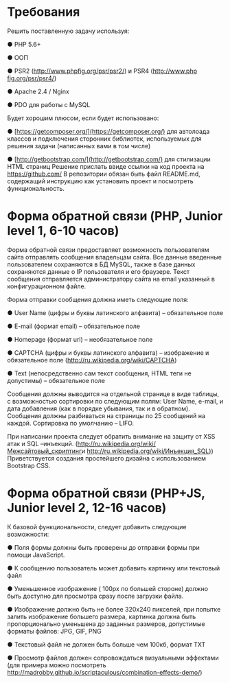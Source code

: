 # Требования

Решить поставленную задачу используя:

● PHP 5.6+

● ООП

● PSR​2 (http://www.php​fig.org/psr/psr​2/) и PSR​4 (http://www.php​fig.org/psr/psr​4/)

● Apache 2.4 / Nginx

● PDO для работы с MySQL

Будет хорошим плюсом​, если будет использовано:

● [https://getcomposer.org/](https://getcomposer.org/) для автолоада классов и подключения сторонних библиотек,
используемых для решения задачи (написанных вами в том числе)

● [http://getbootstrap.com/](http://getbootstrap.com/) для стилизации HTML страниц
Решение прислать ввиде ссылки на код проекта на https://github.com/ В репозитории
обязан быть файл README.md, содержащий инструкцию как установить проект и
посмотреть функциональность.

# Форма обратной связи (PHP, Junior level 1, 6-10 часов)

Форма обратной связи предоставляет возможность пользователям сайта отправлять
сообщения владельцам сайта. Все данные введенные пользователем сохраняются в БД
MySQL, также в базе данных сохраняются данные о IP пользователя и его браузере.
Текст сообщения отправляется администратору сайта на email указанный в
конфигурационном файле.

Форма отправки сообщения должна иметь следующие поля:

● User Name (цифры и буквы латинского алфавита) – обязательное поле

● E-mail (формат email) – обязательное поле

● Homepage (формат url) – необязательное поле

● CAPTCHA (цифры и буквы латинского алфавита) – изображение и обязательное
поле (​http://ru.wikipedia.org/wiki/CAPTCHA​)

● Text (непосредственно сам текст сообщения, HTML теги не допустимы) –
обязательное поле

Сообщения должны выводится на отдельной странице в виде таблицы, с возможностью
сортировки по следующим полям: User Name, e-mail, и дата добавления (как в порядке
убывания, так и в обратном). Сообщения должны разбиваться на страницы по 25
сообщений на каждой. Сортировка по умолчанию – LIFO.


При написании проекта следует обратить внимание на защиту от XSS атак и SQL
–инъекций. (​http://ru.wikipedia.org/wiki/Межсайтовый_скриптинг​ и
[http://ru.wikipedia.org/wiki/Инъекция_SQL​)](http://ru.wikipedia.org/wiki/Инъекция_SQL​))
Приветствуется создания простейшего дизайна с использованием Bootstrap CSS.

# Форма обратной связи (PHP+JS, Junior level 2, 12-16 часов)

К базовой функциональности, следует добавить следующие возможности:

● Поля формы должны быть проверены до отправки формы при помощи JavaScript.

● К сообщению пользователь может добавить картинку или текстовый файл

● Уменьшенное изображение ( 100px по большей стороне) должно быть доступно
для просмотра сразу после загрузки файла.

● Изображение должно быть не более 320х240 пикселей, при попытке залить
изображение большего размера, картинка должна быть пропорционально
уменьшена до заданных размеров, допустимые форматы файлов: JPG, GIF, PNG

● Текстовый файл не должен быть больше чем 100кб, формат TXT

● Просмотр файлов должен сопровождаться визуальными эффектами (для примера
можно посмотреть ​http://madrobby.github.io/scriptaculous/combination-effects-demo/​ )


